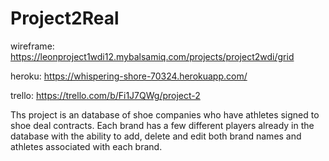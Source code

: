 # Project2Real

wireframe: https://leonproject1wdi12.mybalsamiq.com/projects/project2wdi/grid

heroku: https://whispering-shore-70324.herokuapp.com/

trello: https://trello.com/b/Fi1J7QWg/project-2


Ths project is an database of shoe companies who have athletes signed to shoe deal contracts. Each brand has a few different players already in the database with the ability to add, delete and edit both brand names and athletes associated with each brand. 